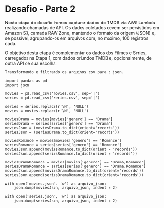# Desafio - Parte 2
Neste etapa do desafio iremos capturar dados do TMDB via AWS Lambda realizando chamadas de API. Os dados coletados devem ser persistidos em Amazon S3, camada RAW Zone, mantendo o formato da origem (JSON) e, se possível, agrupando-os em arquivos com, no máximo, 100 registros cada.

O objetivo desta etapa é complementar os dados dos Filmes e Series, carregados na Etapa 1, com dados oriundos  TMDB e, opcionalmente, de outra API de sua escolha.

`Transformando e filtrando os arquivos csv para o json.`
```
import pandas as pd
import json

movies = pd.read_csv('movies.csv', sep='|')
series = pd.read_csv('series.csv', sep='|')

series = series.replace(r'\N', 'NULL')
movies = movies.replace(r'\N', 'NULL')

moviesDrama = movies[movies['genero'] == 'Drama']
seriesDrama = series[series['genero'] == 'Drama']
moviesJson = (moviesDrama.to_dict(orient='records'))
seriesJson = (seriesDrama.to_dict(orient='records'))

moviesRomance = movies[movies['genero'] == 'Romance']
seriesRomance = series[series['genero'] == 'Romance']
moviesJson.append(moviesRomance.to_dict(orient = 'records'))
seriesJson.append(seriesRomance.to_dict(orient = 'records'))

moviesDramaRomance = movies[movies['genero'] == 'Drama,Romance']
seriesDramaRomance = series[series['genero'] == 'Drama,Romance']
moviesJson.append(moviesDramaRomance.to_dict(orient='records'))
seriesJson.append(seriesDramaRomance.to_dict(orient='records'))

with open('movies.json', 'w') as arquivo_json:
    json.dump(moviesJson, arquivo_json, indent = 2)
    
with open('series.json', 'w') as arquivo_json:
    json.dump(seriesJson, arquivo_json, indent = 2)
```